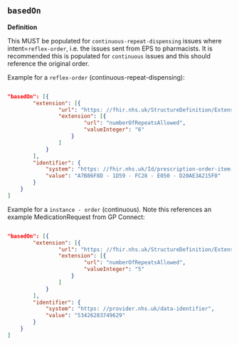 ## `basedOn`

<b>Definition</b><br>

This MUST be populated for `continuous-repeat-dispensing` issues where intent=`reflex-order`, i.e. the issues sent from EPS to pharmacists. It is recommended this is populated for `continuous` issues and this should reference the original order.

Example for a `reflex-order` (continuous-repeat-dispensing):

```json 

"basedOn": [{
        "extension": [{
                "url": "https: //fhir.nhs.uk/StructureDefinition/Extension-EPS-RepeatInformation",
                "extension": [{
                        "url": "numberOfRepeatsAllowed",
                        "valueInteger": "6"
                    }
                ]
            }
        ],
        "identifier": {
            "system": "https: //fhir.nhs.uk/Id/prescription-order-item-number",
            "value": "A7B86F8D - 1D59 - FC28 - E050 - D20AE3A215F0"
        }
    }
]

```

Example for a ` instance - order ` (continuous). Note this references an example MedicationRequest from GP Connect:


``` json

"basedOn": [{
        "extension": [{
                "url": "https: //fhir.nhs.uk/StructureDefinition/Extension-EPS-RepeatInformation",
                "extension": [{
                        "url": "numberOfRepeatsAllowed",
                        "valueInteger": "5"
                    }
                ]
            }
        ],
        "identifier": {
            "system": "https: //provider.nhs.uk/data-identifier",
            "value": "53426283749629"
        }
    }
]

````
